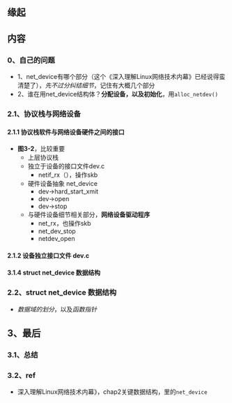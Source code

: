 ## 缘起

## 内容

### 0、自己的问题

+ 1、net_device有哪个部分（这个《深入理解Linux网络技术内幕》已经说得蛮清楚了），*先不过分纠结细节*，记住有大概几个部分
+ 2、谁在用net_device结构体？**分配设备，以及初始化**，用`alloc_netdev()`

### 2.1、协议栈与网络设备

#### 2.1.1 协议栈软件与网络设备硬件之间的接口

+ **图3-2**，比较重要
  + 上层协议栈
  + 独立于设备的接口文件dev.c
    + netif_rx（），操作skb
  + 硬件设备抽象 net_device
    + dev->hard_start_xmit
    + dev->open
    + dev->stop
  + 与硬件设备细节相关部分，**网络设备驱动程序**
    + net_rx，也操作skb
    + net_dev_stop
    + netdev_open

#### 2.1.2 设备独立接口文件 dev.c

#### 3.1.4 struct net_device 数据结构

### 2.2、struct net_device 数据结构

+ *数据域的划分*，以及*函数指针*



## 3、最后

### 3.1、总结

### 3.2、ref

+ 深入理解Linux网络技术内幕》，chap2关键数据结构，里的`net_device`